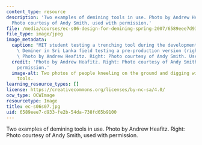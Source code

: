 ```yaml
---
content_type: resource
description: 'Two examples of demining tools in use. Photo by Andrew Heafitz. Right:
  Photo courtesy of Andy Smith, used with permission.'
file: /media/courses/ec-s06-design-for-demining-spring-2007/6589eee7d933fe2b54da738fd65b9100_ec-s06s07.jpg
file_type: image/jpeg
image_metadata:
  caption: "MIT student testing a trenching tool during the development process (left),\
    \ Deminer in Sri Lanka field testing a pre-production version (right).\_(Left:\
    \ Photo by Andrew Heafitz. Right: Photo courtesy of Andy Smith. Used with permission.)"
  credit: 'Photo by Andrew Heafitz. Right: Photo courtesy of Andy Smith, used with
    permission.'
  image-alt: Two photos of people kneeling on the ground and digging with demining
    tools.
learning_resource_types: []
license: https://creativecommons.org/licenses/by-nc-sa/4.0/
ocw_type: OCWImage
resourcetype: Image
title: ec-s06s07.jpg
uid: 6589eee7-d933-fe2b-54da-738fd65b9100
---
```

Two examples of demining tools in use. Photo by Andrew Heafitz. Right: Photo courtesy of Andy Smith, used with permission.